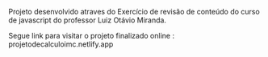 Projeto desenvolvido atraves do Exercício de revisão de conteúdo do curso de javascript do professor Luiz Otávio Miranda.

Segue link para visitar o projeto finalizado online : projetodecalculoimc.netlify.app
